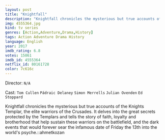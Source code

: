 ```yaml
---
layout: post
title: "Knightfall"
description: "Knightfall chronicles the mysterious but true accounts of the Knights Templar, the elite warriors of the Crusades. It delves into the great secrets protected by the Templars and tells the story of faith, loyalty and brotherhood that help sustain these warriors on the battlefield, and the dark events that would forever sear the infamous date of Friday the 13th into the world's psyche..."
img: 4555364.jpg
kind: tv series
genres: [Action,Adventure,Drama,History]
tags: Action Adventure Drama History 
language: English
year: 2017
imdb_rating: 6.8
votes: 15861
imdb_id: 4555364
netflix_id: 80161728
color: 7c616c
---
```

Director: `N/A`  

Cast: `Tom Cullen` `Pádraic Delaney` `Simon Merrells` `Julian Ovenden` `Ed Stoppard` 

Knightfall chronicles the mysterious but true accounts of the Knights Templar, the elite warriors of the Crusades. It delves into the great secrets protected by the Templars and tells the story of faith, loyalty and brotherhood that help sustain these warriors on the battlefield, and the dark events that would forever sear the infamous date of Friday the 13th into the world's psyche.::ahmetkozan